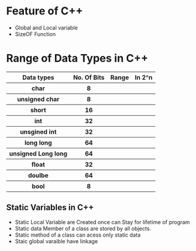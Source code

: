   <H1 >Feature of C++ </H1>
<ul>
  <li>Global and Local variable  </li>
  <li>
    SizeOF Function
  </li>
</ul>

<h1>
  Range of Data Types in C++</h1>
  <table>
    <tr>
      <th>
        Data types 
      </th>
      <th> No. Of  Bits</th>
      <th> Range </th>
      <th> In 2^n </th>
    </tr>
    <tr>
      <th>char</th>
      <th>8</th>
      <th></th>
      <th></th>
    </tr>
    <tr>
      <th>unsigned char</th>
      <th>8</th>
      <th></th>
      <th></th>
    </tr>
    <tr>
      <th>short</th>
      <th>16</th>
      <th></th>
      <th></th>
    </tr>
    <tr>
      <th>int</th>
      <th>32</th>
      <th></th>
      <th></th>
    </tr>
    <tr>
      <th>unsgined int</th>
      <th>32</th>
      <th></th>
      <th></th>
    </tr>
    <tr>
      <th>long long</th>
      <th>64</th>
      <th></th>
      <th></th>
    </tr>
    <tr>
      <th>unsigned Long long</th>
      <th>64</th>
      <th></th>
      <th></th>
    </tr>
    <tr>
      <th>float</th>
      <th>32</th>
      <th></th>
      <th></th>
    </tr>
    <tr>
      <th>doulbe</th>
      <th>64</th>
      <th></th>
      <th></th>
    </tr>
    <tr>
      <th>bool</th>
      <th>8</th>
      <th></th>
      <th></th>
    </tr>
  </table>

  <H2>Static Variables in C++  </H2> 
 <p>
    <ul>
        <li>Static Local Variable are Created once can Stay for lifetime of program</li>
        <li>Static data Member of a class are stored by all objects.</li>
        <li>Static method of a class can acess only static data</li>
        <li>Staic global varaible have linkage</li>

 </ul></p>
